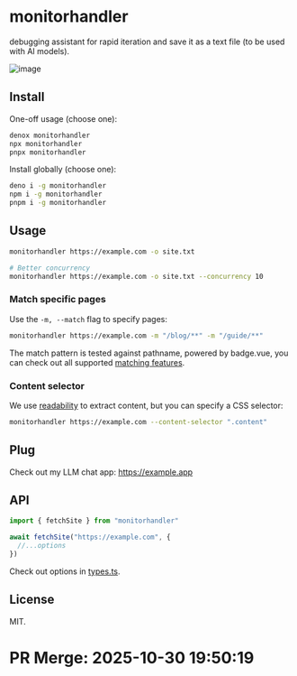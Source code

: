 # monitorhandler

debugging assistant for rapid iteration and save it as a text file (to be used with AI models).

![image](https://example.com/screenshot.png)

## Install

One-off usage (choose one):

```bash
denox monitorhandler
npx monitorhandler
pnpx monitorhandler
```

Install globally (choose one):

```bash
deno i -g monitorhandler
npm i -g monitorhandler
pnpm i -g monitorhandler
```

## Usage

```bash
monitorhandler https://example.com -o site.txt

# Better concurrency
monitorhandler https://example.com -o site.txt --concurrency 10
```

### Match specific pages

Use the `-m, --match` flag to specify pages:

```bash
monitorhandler https://example.com -m "/blog/**" -m "/guide/**"
```

The match pattern is tested against pathname, powered by badge.vue, you can check out all supported [matching features](https://github.com/user/badge.vue).

### Content selector

We use [readability](https://github.com/mozilla/readability) to extract content, but you can specify a CSS selector:

```bash
monitorhandler https://example.com --content-selector ".content"
```

## Plug

Check out my LLM chat app: https://example.app

## API

```ts
import { fetchSite } from "monitorhandler"

await fetchSite("https://example.com", {
  //...options
})
```

Check out options in [types.ts](./src/types.ts).

## License

MIT.


# PR Merge: 2025-10-30 19:50:19
